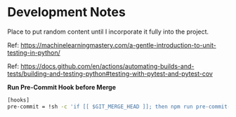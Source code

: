 # Development Notes
Place to put random content until I incorporate it fully into the project.

Ref:  https://machinelearningmastery.com/a-gentle-introduction-to-unit-testing-in-python/

Ref:  https://docs.github.com/en/actions/automating-builds-and-tests/building-and-testing-python#testing-with-pytest-and-pytest-cov



**Run Pre-Commit Hook before Merge**
```bash
[hooks]
pre-commit = !sh -c 'if [[ $GIT_MERGE_HEAD ]]; then npm run pre-commit-on-merge; fi'
```
